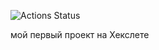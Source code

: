 ![Actions Status](https://github.com/shamshaev/hexlet-java/blob/main/.github/workflows/actions-try.yml/badge.svg)

мой первый проект на Хекслете

